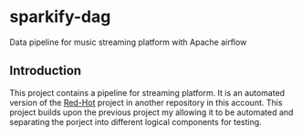 # sparkify-dag
Data pipeline for music streaming platform with Apache airflow


## Introduction 

This project contains a pipeline for streaming platform. It is an automated version of the [Red-Hot](https://link-url-here.org) project in another repository in this account. This project builds upon the previous project my allowing it to be automated and separating the porject into different logical components for testing. 


## 
